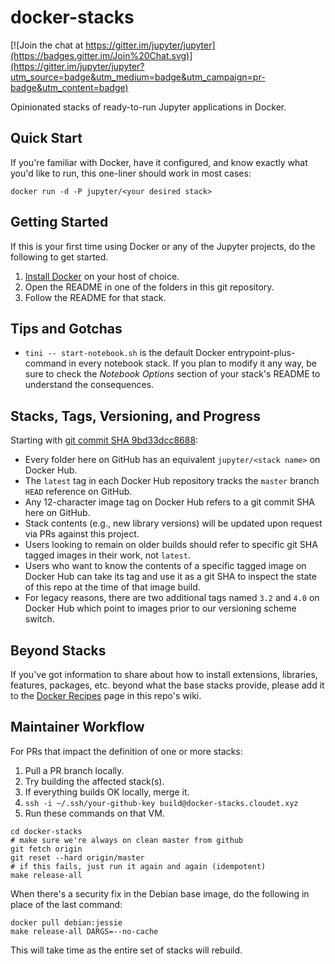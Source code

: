 # docker-stacks

[![Join the chat at https://gitter.im/jupyter/jupyter](https://badges.gitter.im/Join%20Chat.svg)](https://gitter.im/jupyter/jupyter?utm_source=badge&utm_medium=badge&utm_campaign=pr-badge&utm_content=badge)

Opinionated stacks of ready-to-run Jupyter applications in Docker.

## Quick Start

If you're familiar with Docker, have it configured, and know exactly what you'd like to run, this one-liner should work in most cases:

```
docker run -d -P jupyter/<your desired stack>
```

## Getting Started

If this is your first time using Docker or any of the Jupyter projects, do the following to get started.

1. [Install Docker](https://docs.docker.com/installation/) on your host of choice.
2. Open the README in one of the folders in this git repository.
3. Follow the README for that stack.

## Tips and Gotchas

* `tini -- start-notebook.sh` is the default Docker entrypoint-plus-command in every notebook stack. If you plan to modify it any way, be sure to check the *Notebook Options* section of your stack's README to understand the consequences.

## Stacks, Tags, Versioning, and Progress

Starting with [git commit SHA 9bd33dcc8688](https://github.com/jupyter/docker-stacks/tree/9bd33dcc8688):

* Every folder here on GitHub has an equivalent `jupyter/<stack name>` on Docker Hub. 
* The `latest` tag in each Docker Hub repository tracks the `master` branch `HEAD` reference on GitHub. 
* Any 12-character image tag on Docker Hub refers to a git commit SHA here on GitHub. 
* Stack contents (e.g., new library versions) will be updated upon request via PRs against this project.
* Users looking to remain on older builds should refer to specific git SHA tagged images in their work, not `latest`.
* Users who want to know the contents of a specific tagged image on Docker Hub can take its tag and use it as a git SHA to inspect the state of this repo at the time of that image build.
* For legacy reasons, there are two additional tags named `3.2` and `4.0` on Docker Hub which point to images prior to our versioning scheme switch.
 
## Beyond Stacks

If you've got information to share about how to install extensions, libraries, features, packages, etc. beyond what the base stacks provide, please add it to the [Docker Recipes](https://github.com/jupyter/docker-stacks/wiki/Docker-Recipes) page in this repo's wiki.

## Maintainer Workflow

For PRs that impact the definition of one or more stacks:

1. Pull a PR branch locally.
2. Try building the affected stack(s).
3. If everything builds OK locally, merge it.
4. `ssh -i ~/.ssh/your-github-key build@docker-stacks.cloudet.xyz`
5. Run these commands on that VM.

```
cd docker-stacks
# make sure we're always on clean master from github
git fetch origin
git reset --hard origin/master
# if this fails, just run it again and again (idempotent)
make release-all
```

When there's a security fix in the Debian base image, do the following in place of the last command:

```
docker pull debian:jessie
make release-all DARGS=--no-cache
```

This will take time as the entire set of stacks will rebuild.
